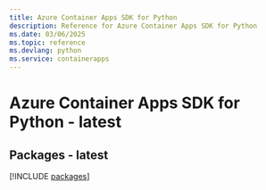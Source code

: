 ```yaml
---
title: Azure Container Apps SDK for Python
description: Reference for Azure Container Apps SDK for Python
ms.date: 03/06/2025
ms.topic: reference
ms.devlang: python
ms.service: containerapps
---
```

# Azure Container Apps SDK for Python - latest
## Packages - latest
[!INCLUDE [packages](container-apps-index.md)]
